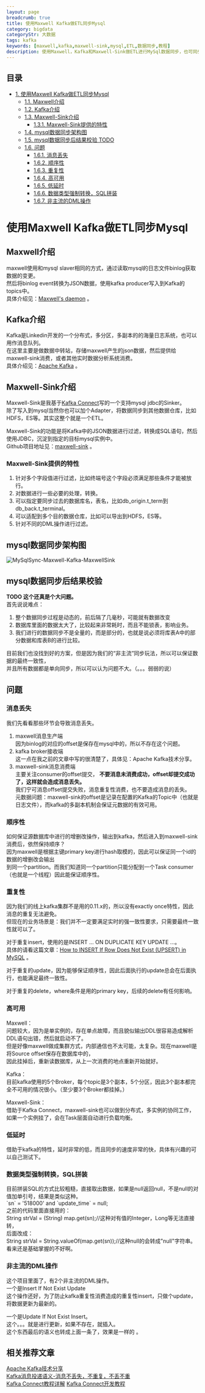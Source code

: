 ```yaml
---
layout: page
breadcrumb: true
title: 使用Maxwell Kafka做ETL同步Mysql
category: bigdata
categoryStr: 大数据
tags: kafka
keywords: [maxwell,kafka,maxwell-sink,mysql,ETL,数据同步,教程]
description: 使用Maxwell，Kafka和Maxwell-Sink做ETL进行MySql数据同步，也可同步到其他数据仓库（如HDFS，ES等）。Maxwell-Sink功能包括：按DML操作过滤，按各种字段条件过滤，数据的转换处理等。
---
```


<div id="table-of-contents">
<h2>目录</h2>
<div id="text-table-of-contents">
<ul>
<li><a href="#sec-1">1. 使用Maxwell Kafka做ETL同步Mysql</a>
<ul>
<li><a href="#sec-1-1">1.1. Maxwell介绍</a></li>
<li><a href="#sec-1-2">1.2. Kafka介绍</a></li>
<li><a href="#sec-1-3">1.3. Maxwell-Sink介绍</a>
<ul>
<li><a href="#sec-1-3-1">1.3.1. Maxwell-Sink提供的特性</a></li>
</ul>
</li>
<li><a href="#sec-1-4">1.4. mysql数据同步架构图</a></li>
<li><a href="#sec-1-5">1.5. mysql数据同步后结果校验  TODO</a></li>
<li><a href="#sec-1-6">1.6. 问题</a>
<ul>
<li><a href="#sec-1-6-1">1.6.1. 消息丢失</a></li>
<li><a href="#sec-1-6-2">1.6.2. 顺序性</a></li>
<li><a href="#sec-1-6-3">1.6.3. 重复性</a></li>
<li><a href="#sec-1-6-4">1.6.4. 高可用</a></li>
<li><a href="#sec-1-6-5">1.6.5. 低延时</a></li>
<li><a href="#sec-1-6-6">1.6.6. 数据类型强制转换，SQL拼装</a></li>
<li><a href="#sec-1-6-7">1.6.7. 非主流的DML操作</a></li>
</ul>
</li>
</ul>
</li>
</ul>
</div>
</div>

# 使用Maxwell Kafka做ETL同步Mysql<a id="sec-1" name="sec-1"></a>


## Maxwell介绍<a id="sec-1-1" name="sec-1-1"></a>

maxwell使用和mysql slaver相同的方式，通过读取mysql的日志文件binlog获取数据的变更。  
然后将binlog event转换为JSON数据，使用kafka producer写入到Kafka的topics中。  
具体介绍见：[Maxwell's daemon](http://maxwells-daemon.io/) 。  

## Kafka介绍<a id="sec-1-2" name="sec-1-2"></a>

Kafka是Linkedin开发的一个分布式，多分区，多副本的的海量日志系统，也可以用作消息队列。  
在这里主要是做数据中转站，存储maxwell产生的json数据，然后提供给maxwell-sink消费，或者其他实时数据分析系统消费。  
具体介绍见：[Apache Kafka](https://kafka.apache.org/) 。  

## Maxwell-Sink介绍<a id="sec-1-3" name="sec-1-3"></a>

Maxwell-Sink是我基于[Kafka Connect](/Kafka-Connect-Details.html)写的一个支持mysql jdbc的Sinker。  
除了写入到mysql当然你也可以加个Adapter，将数据同步到其他数据仓库，比如HDFS，ES等。其实这整个就是一个ETL。  

Maxwell-Sink的功能是将Kafka中的JSON数据进行过滤，转换成SQL语句，然后使用JDBC，沉淀到指定的目标mysql实例中。  
Github项目地址见：[maxwell-sink](https://github.com/songxin1990/maxwell-sink) 。  

### Maxwell-Sink提供的特性<a id="sec-1-3-1" name="sec-1-3-1"></a>

1. 针对多个字段值进行过滤，比如终端号这个字段必须满足那些条件才能被放行。  
2. 对数据进行一些必要的处理，转换。  
3. 可以指定要同步过去的数据库名，表名，比如db_origin.t_term到db_back.t_terminal。
4. 可以适配到多个目的数据仓库，比如可以导出到HDFS，ES等。
5. 针对不同的DML操作进行过滤。

## mysql数据同步架构图<a id="sec-1-4" name="sec-1-4"></a>

![MySqlSync-Maxwell-Kafka-MaxwellSink](/img/life/mysqlSync-maxwell-kafka-maxwellsink.jpg) 

## mysql数据同步后结果校验<a id="sec-1-5" name="sec-1-5"></a>

**TODO 这个还真是个大问题。**  
首先说说难点：  
1. 整个数据同步过程是动态的，前后隔了几毫秒，可能就有数据改变  
2. 数据库里面的数据太大了，比较起来非常耗时，而且不能锁表，影响业务。  
3. 我们进行的数据同步不是全量的，而是部分的，也就是说必须将库表A中的部分数据和库表B的进行比较。  

目前我们也没找到好的方案，但是因为我们的“非主流”同步玩法，所以可以保证数据的最终一致性，  
并且所有数据都是单向同步，所以可以认为问题不大。（。。。弱弱的说）

## 问题<a id="sec-1-6" name="sec-1-6"></a>

### 消息丢失<a id="sec-1-6-1" name="sec-1-6-1"></a>

我们先看看那些环节会导致消息丢失。  
1. maxwell消息生产端  
因为binlog的对应的offset是保存在mysql中的，所以不存在这个问题。
2. kafka broker接收端  
这一点在我之前的文章中写的很清楚了，具体见：Apache Kafka技术分享。
3. maxwell-sink消息消费端  
主要关注consumer的offset提交， **不要消息未消费成功，offset却提交成功了，这样就会造成消息丢失。**  
我们宁可消息offset提交失败，消息重复性消费，也不要造成消息的丢失。  
元数据问题：maxwell-sink的offset是记录在配置的Kafka的Topic中（也就是日志文件），而kafka的多副本机制会保证元数据的有效可用。  

### 顺序性<a id="sec-1-6-2" name="sec-1-6-2"></a>

如何保证源数据库中进行的增删改操作，输出到kafka，然后进入到maxwell-sink消费后，依然保持顺序？  
因为maxwell是根据主键primary key进行hash取模的，因此可以保证同一个id的数据的增删改会输出  
到同一个partition。而我们知道同一个partition只能分配到一个Task consumer（也就是一个线程）因此能保证顺序性。  

### 重复性<a id="sec-1-6-3" name="sec-1-6-3"></a>

因为我们的线上kafka集群不是用的0.11.x的，所以没有exactly once特性，因此消息的重复无法避免。  
但现在的业务场景是：我们并不一定要满足实时的强一致性要求，只需要最终一致性就可以了。  

对于重复insert，使用的是INSERT &#x2026; ON DUPLICATE KEY UPDATE &#x2026;。  
具体的请看这篇文章：[How to INSERT If Row Does Not Exist (UPSERT) in MySQL](https://chartio.com/resources/tutorials/how-to-insert-if-row-does-not-exist-upsert-in-mysql/) 。

对于重复的update，因为能够保证顺序性，因此后面执行的update总会在后面执行，也能满足最终一致性。  

对于重复的delete，where条件是用的primary key，后续的delete有任何影响。    

### 高可用<a id="sec-1-6-4" name="sec-1-6-4"></a>

Maxwell：  
问题较大，因为是单实例的，存在单点故障，而且貌似输出DDL很容易造成解析DDL语句出错，然后就启动不了。  
但是好像maxwell做成集群方式，内部通信也不太可能，太复杂。现在maxwell是将Source offset保存在数据库中的，  
因此挂掉后，重新读数据库，从上一次消费的地点重新开始就好。  

Kafka：  
目前kafka使用的5个Broker，每个topic是3个副本，5个分区，因此3个副本都完全不可用的情况很小。（至少要3个Broker都挂掉。）  

Maxwell-Sink：  
借助于Kafka Connect，maxwell-sink也可以做到分布式，多实例的协同工作，如果一个实例挂了，会在Task层面自动进行负载均衡。  

### 低延时<a id="sec-1-6-5" name="sec-1-6-5"></a>

借助于kafka的特性，延时非常的低，而且同步的速度非常的快，具体有兴趣的可以自己测试下。  

### 数据类型强制转换，SQL拼装<a id="sec-1-6-6" name="sec-1-6-6"></a>

目前拼装SQL的方式比较粗糙，直接取出数据，如果是null返回null，不是null的对值加单引号，结果是类似这种。  
\`sn\` = '518000' and \`update_time\` = null;  
之前的代码里面直接用的：  
String strVal = (String) map.get(sn);//这种对有值的Integer，Long等无法直接转，  
后面改成：  
String strVal = String.valueOf(map.get(sn));//这种null的会转成"null"字符串。  
看来还是基础掌握的不好啊。  

### 非主流的DML操作<a id="sec-1-6-7" name="sec-1-6-7"></a>

这个项目里面了，有2个非主流的DML操作。  
一个是Insert If Not Exist Update  
这个操作还好，为了防止kafka重复性消费造成的重复性insert，只做个update，将数据更新为最新的。  

一个是Update If Not Exist Insert。  
这个。。。就是进行更新，如果不存在，就插入。  
这个东西最后的语义也转成上面一条了，效果是一样的  。

## 相关推荐文章
[Apache Kafka技术分享](/bigdata/Kafka-Share.html)  
[Kafka消息投递语义-消息不丢失，不重复，不丢不重](/bigdata/Kafka-Message-Delivery-Semantics.html)  
[Kafka Connect教程详解](/bigdata/Kafka-Connect-Details.html)
[Kafka Connect开发教程](/bigdata/Kafka-Connect-Develope-Details.html)